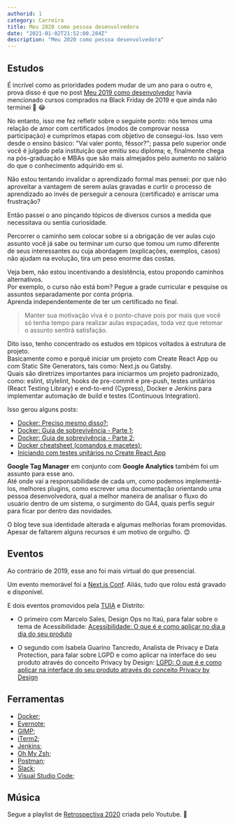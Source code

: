 ```yaml
---
authorid: 1
category: Carreira
title: Meu 2020 como pessoa desenvolvedora
date: "2021-01-02T21:52:00.284Z"
description: "Meu 2020 como pessoa desenvolvedora"
---
```


## Estudos

É incrível como as prioridades podem mudar de um ano para o outro e, prova disso é que no post [Meu 2019 como desenvolvedor](/meu-2019-como-desenvolvedor) havia mencionado cursos comprados na Black Friday de 2019 e que ainda não terminei 🤷 😂

No entanto, isso me fez refletir sobre o seguinte ponto: nós temos uma relação de amor com certificados (modos de comprovar nossa participação) e cumprimos etapas com objetivo de consegui-los. Isso vem desde o ensino básico: "Vai valer ponto, fêssor?"; passa pelo superior onde você é julgado pela instituição que emitiu seu diploma; e, finalmente chega na pós-graduação e MBAs que são mais almejados pelo aumento no salário do que o conhecimento adquirido em si.

Não estou tentando invalidar o aprendizado formal mas pensei: por que não aproveitar a vantagem de serem aulas gravadas e curtir o processo de aprendizado ao invés de perseguir a cenoura (certificado) e arriscar uma frustração?

Então passei o ano pinçando tópicos de diversos cursos a medida que necessitava ou sentia curiosidade.

Percorrer o caminho sem colocar sobre si a obrigação de ver aulas cujo assunto você já sabe ou terminar um curso que tomou um rumo diferente de seus interessantes ou cuja abordagem (explicações, exemplos, casos) não ajudam na evolução, tira um peso enorme das costas.

Veja bem, não estou incentivando a desistência, estou propondo caminhos alternativos.  
Por exemplo, o curso não está bom? Pegue a grade curricular e pesquise os assuntos separadamente por conta própria.  
Aprenda independentemente de ter um certificado no final.

> Manter sua motivação viva é o ponto-chave pois por mais que você só tenha tempo para realizar aulas espaçadas, toda vez que retomar o assunto sentirá satisfação.

Dito isso, tenho concentrado os estudos em tópicos voltados à estrutura de projeto.  
Basicamente como e porquê iniciar um projeto com Create React App ou com Static Site Generators, tais como: Next.js ou Gatsby.  
Quais são diretrizes importantes para iniciarmos um projeto padronizado, como: eslint, stylelint, hooks de pre-commit e pre-push, testes unitários (React Testing Library) e end-to-end (Cypress), Docker e Jenkins para implementar automação de build e testes (Continuous Integration).

<div class="fx-group">

Isso gerou alguns posts:

- [Docker: Preciso mesmo disso?](/docker-quando-utilizar);
- [Docker: Guia de sobrevivência - Parte 1](/docker-guia-de-sobrevivencia-parte-1);
- [Docker: Guia de sobrevivência - Parte 2](/docker-guia-de-sobrevivencia-parte-2);
- [Docker cheatsheet (comandos e macetes)](/docker-cheatsheet);
- [Iniciando com testes unitários no Create React App](/iniciando-testes-automatizados-create-react-app)
</div>

**Google Tag Manager** em conjunto com **Google Analytics** também foi um assunto para esse ano.  
Até onde vai a responsabilidade de cada um, como podemos implementá-los, melhores plugins, como escrever uma documentação orientando uma pessoa desenvolvedora, qual a melhor maneira de analisar o fluxo do usuário dentro de um sistema, o surgimento do GA4, quais perfis seguir para ficar por dentro das novidades.

O blog teve sua identidade alterada e algumas melhorias foram promovidas.  
Apesar de faltarem alguns recursos é um motivo de orgulho. 😊

## Eventos

Ao contrário de 2019, esse ano foi mais virtual do que presencial.

Um evento memorável foi a [Next.js Conf](https://nextjs.org/2020/conf). Aliás, tudo que rolou está gravado e disponível.

E dois eventos promovidos pela [TUIA](https://www.tuia.me/) e Distrito:

- O primeiro com Marcelo Sales, Design Ops no Itaú, para falar sobre o tema de Acessibilidade: [Acessibilidade: O que é e como aplicar no dia a dia do seu produto](https://www.youtube.com/watch?v=rdze5G0aWRw&ab_channel=Distrito)

- O segundo com Isabela Guarino Tancredo, Analista de Privacy e Data Protection, para falar sobre LGPD e como aplicar na interface do seu produto através do conceito Privacy by Design: [LGPD: O que é e como aplicar na interface do seu produto através do conceito Privacy by Design](https://www.youtube.com/watch?v=JdaEc5Rkies&ab_channel=Distrito)

## Ferramentas

- [Docker](https://www.docker.com/);
- [Evernote](https://evernote.com/intl/pt-br);
- [GIMP](https://www.gimp.org/);
- [iTerm2](https://iterm2.com/);
- [Jenkins](https://www.jenkins.io/);
- [Oh My Zsh](https://ohmyz.sh/);
- [Postman](https://www.postman.com/);
- [Slack](https://slack.com/intl/pt-br/);
- [Visual Studio Code](https://code.visualstudio.com/);

## Música

Segue a playlist de [Retrospectiva 2020](https://music.youtube.com/playlist?list=PLKiaWPTvJZqEZ4Iihs3BCwtu0HY4WNemq) criada pelo Youtube. 🎵
